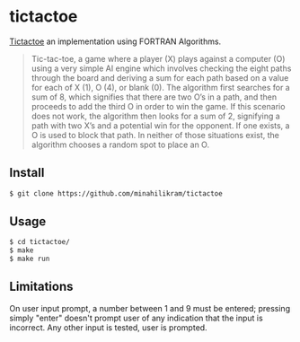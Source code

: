 # tictactoe

[Tictactoe](https://en.wikipedia.org/wiki/Sudoku) an implementation using FORTRAN Algorithms.

> Tic-tac-toe, a game where a player (X) plays against a computer (O) using a very simple AI engine which involves checking the eight paths through the board and deriving a sum for each path based on a value for each of X (1), O (4), or blank (0). The algorithm first searches for a sum of 8, which signifies that there are two O’s in a path, and then proceeds to add the third O in order to win the game. If this scenario does not work, the algorithm then looks for a sum of 2, signifying a path with two X’s and a potential win for the opponent. If one exists, a O is used to block that path. In neither of those situations exist, the algorithm chooses a random spot to place an O.

## Install

```sh
$ git clone https://github.com/minahilikram/tictactoe
```

## Usage

```sh
$ cd tictactoe/
$ make
$ make run
```

## Limitations

On user input prompt, a number between 1 and 9 must be entered; pressing simply "enter" doesn't prompt user of any indication that the input is incorrect. Any other input is tested, user is prompted.
